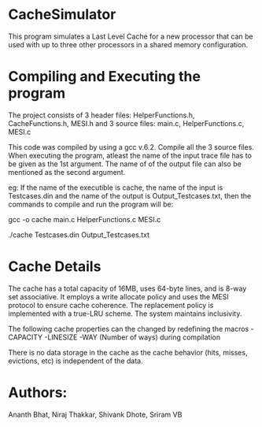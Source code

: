 # CacheSimulator
This program simulates a Last Level Cache for a new processor that can be used with up to three other processors in a shared memory configuration.

# Compiling and Executing the program
The project consists of 3 header files: HelperFunctions.h, CacheFunctions.h, MESI.h and 
3 source files: main.c, HelperFunctions.c, MESI.c

This code was compiled by using a gcc v.6.2.
Compile all the 3 source files.
When executing the program, atleast the name of the input trace file has to be given as the 1st argument. The name of of the output file can also be mentioned as the second argument.

eg: If the name of the executible is cache, the name of the input is Testcases.din and the name of the output is Output_Testcases.txt, then the commands to compile and run the program will be:

gcc -o cache main.c HelperFunctions.c MESI.c

./cache Testcases.din Output_Testcases.txt

# Cache Details
The cache has a total capacity of 16MB, uses 64-byte lines, and is 8-way set associative. It
employs a write allocate policy and uses the MESI protocol to ensure cache coherence. The
replacement policy is implemented with a true-LRU scheme. The system maintains inclusivity.

The following cache properties can the changed by redefining the macros
-CAPACITY
-LINESIZE
-WAY (Number of ways)
during compilation

There is no data storage in the cache as the cache behavior (hits, misses, evictions, etc)
is independent of the data.

# Authors:
Ananth Bhat,
Niraj Thakkar,
Shivank Dhote,
Sriram VB

